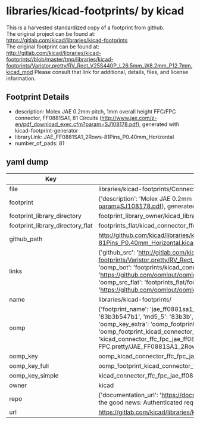 # libraries/kicad-footprints/ by kicad  
This is a harvested standardized copy of a footprint from github.  
The original project can be found at:  
https://gitlab.com/kicad/libraries/kicad-footprints  
The original footprint can be found at:
http://gitlab.com/kicad/libraries/kicad-footprints//blob/master/tmp/libraries/kicad-footprints/Varistor.pretty/RV_Rect_V25S440P_L26.5mm_W8.2mm_P12.7mm.kicad_mod
Please consult that link for additional, details, files, and license information.  
## Footprint Details
* description: Molex JAE 0.2mm pitch, 1mm overall height FFC/FPC connector, FF0881SA1, 81 Circuits (http://www.jae.com/z-en/pdf_download_exec.cfm?param=SJ108178.pdf), generated with kicad-footprint-generator  
* libraryLink: JAE_FF0881SA1_2Rows-81Pins_P0.40mm_Horizontal  
* number_of_pads: 81  
## yaml dump  
| Key | Value |  
| --- | --- |  
| file | libraries/kicad-footprints/Connector_FFC-FPC.pretty/JAE_FF0881SA1_2Rows-81Pins_P0.40mm_Horizontal.kicad_mod |  
| footprint | {'description': 'Molex JAE 0.2mm pitch, 1mm overall height FFC/FPC connector, FF0881SA1, 81 Circuits (http://www.jae.com/z-en/pdf_download_exec.cfm?param=SJ108178.pdf), generated with kicad-footprint-generator', 'libraryLink': 'JAE_FF0881SA1_2Rows-81Pins_P0.40mm_Horizontal', 'number_of_pads': 81} |  
| footprint_library_directory | footprint_library_owner/kicad_libraries/kicad-footprints/ |  
| footprint_library_directory_flat | footprints_flat/kicad_connector_ffc_fpc_jae_ff0881sa1_2rows_81pins_p0_40mm_horizontal/working |  
| github_path | http://github.com/kicad/libraries/kicad-footprints//blob/master/tmp/libraries/kicad-footprints/Connector_FFC-FPC.pretty/JAE_FF0881SA1_2Rows-81Pins_P0.40mm_Horizontal.kicad_mod |  
| links | {'github_src': 'http://gitlab.com/kicad/libraries/kicad-footprints//blob/master/tmp/libraries/kicad-footprints/Varistor.pretty/RV_Rect_V25S440P_L26.5mm_W8.2mm_P12.7mm.kicad_mod', 'github_src_repo': 'https://gitlab.com/kicad/libraries/kicad-footprints', 'oomp_bot': 'footprints/kicad_connector_ffc_fpc_jae_ff0881sa1_2rows_81pins_p0_40mm_horizontal/working', 'oomp_bot_github': 'https://github.com/oomlout/oomlout_oomp_footprint_bot/tree/main/footprints/kicad_connector_ffc_fpc_jae_ff0881sa1_2rows_81pins_p0_40mm_horizontal/working', 'oomp_src_flat': 'footprints_flat/footprints_flat/kicad_connector_ffc_fpc_jae_ff0881sa1_2rows_81pins_p0_40mm_horizontal/working', 'oomp_src_flat_github': 'https://github.com/oomlout/oomlout_oomp_footprint_src/tree/main/footprints_flat/kicad_connector_ffc_fpc_jae_ff0881sa1_2rows_81pins_p0_40mm_horizontal/working'} |  
| name | libraries/kicad-footprints/ |  
| oomp | {'footprint_name': 'jae_ff0881sa1_2rows_81pins_p0_40mm_horizontal', 'library_name': 'connector_ffc_fpc', 'md5': '83b3b547b13fc81fe2f5c030cc3d7638', 'md5_10': '83b3b547b1', 'md5_5': '83b3b', 'md5_6': '83b3b5', 'oomp_key': 'oomp_kicad_connector_ffc_fpc_jae_ff0881sa1_2rows_81pins_p0_40mm_horizontal', 'oomp_key_extra': 'oomp_footprint_kicad_connector_ffc_fpc_jae_ff0881sa1_2rows_81pins_p0_40mm_horizontal', 'oomp_key_full': 'oomp_footprint_kicad_connector_ffc_fpc_jae_ff0881sa1_2rows_81pins_p0_40mm_horizontal_83b3b5', 'oomp_key_simple': 'kicad_connector_ffc_fpc_jae_ff0881sa1_2rows_81pins_p0_40mm_horizontal', 'original_filename': 'libraries/kicad-footprints/Connector_FFC-FPC.pretty/JAE_FF0881SA1_2Rows-81Pins_P0.40mm_Horizontal.kicad_mod', 'owner_name': 'kicad'} |  
| oomp_key | oomp_kicad_connector_ffc_fpc_jae_ff0881sa1_2rows_81pins_p0_40mm_horizontal |  
| oomp_key_full | oomp_footprint_kicad_connector_ffc_fpc_jae_ff0881sa1_2rows_81pins_p0_40mm_horizontal |  
| oomp_key_simple | kicad_connector_ffc_fpc_jae_ff0881sa1_2rows_81pins_p0_40mm_horizontal |  
| owner | kicad |  
| repo | {'documentation_url': 'https://docs.github.com/rest/overview/resources-in-the-rest-api#rate-limiting', 'message': "API rate limit exceeded for 84.66.173.59. (But here's the good news: Authenticated requests get a higher rate limit. Check out the documentation for more details.)"} |  
| url | https://gitlab.com/kicad/libraries/kicad-footprints |  

